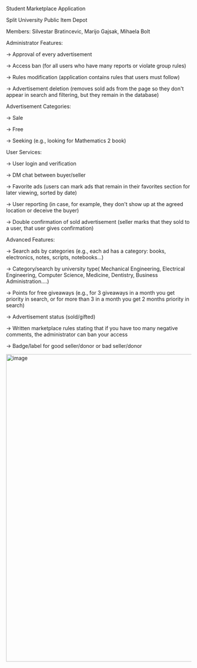 Student Marketplace Application

Split University Public Item Depot

Members: Silvestar Bratincevic, Marijo Gajsak, Mihaela Bolt

Administrator Features:

→ Approval of every advertisement

→ Access ban (for all users who have many reports or violate group rules)

→ Rules modification (application contains rules that users must follow)

→ Advertisement deletion (removes sold ads from the page so they don't appear in search and filtering, but they remain in the database)

Advertisement Categories:

→ Sale

→ Free

→ Seeking (e.g., looking for Mathematics 2 book)

User Services:

→ User login and verification

→ DM chat between buyer/seller

→ Favorite ads (users can mark ads that remain in their favorites section for later viewing, sorted by date)

→ User reporting (in case, for example, they don't show up at the agreed location or deceive the buyer)

→ Double confirmation of sold advertisement (seller marks that they sold to a user, that user gives confirmation)

Advanced Features:

→ Search ads by categories (e.g., each ad has a category: books, electronics, notes, scripts, notebooks...)

→ Category/search by university type( Mechanical Engineering, Electrical Engineering, Computer Science, Medicine, Dentistry, Business Administration….)

→ Points for free giveaways (e.g., for 3 giveaways in a month you get priority in search, or for more than 3 in a month you get 2 months priority in search)

→ Advertisement status (sold/gifted)

→ Written marketplace rules stating that if you have too many negative comments, the administrator can ban your access

→ Badge/label for good seller/donor or bad seller/donor



<img width="1525" height="833" alt="image" src="https://github.com/user-attachments/assets/2276474e-e35a-44bb-a8d1-9e88c3a0275a" />


